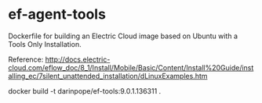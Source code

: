 # ef-agent-tools

Dockerfile for building an Electric Cloud image based on Ubuntu with a Tools Only Installation.

Reference: http://docs.electric-cloud.com/eflow_doc/8_1/Install/Mobile/Basic/Content/Install%20Guide/installing_ec/7silent_unattended_installation/dLinuxExamples.htm


docker build -t  darinpope/ef-tools:9.0.1.136311 .